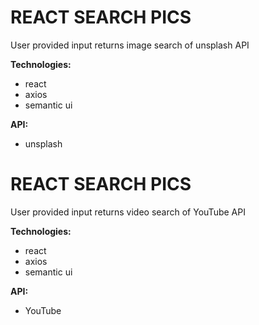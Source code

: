 # **REACT SEARCH PICS**
User provided input returns image search of unsplash API
 
 **Technologies:**
- react
- axios
- semantic ui

 **API:**
- unsplash
# **REACT SEARCH PICS**
User provided input returns video search of YouTube API
 
 **Technologies:**
- react
- axios
- semantic ui

 **API:**
- YouTube